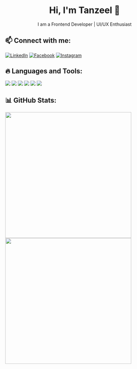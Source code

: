 <h1 align="center">Hi, I'm Tanzeel 👋</h1>  
<p align="center">I am a Frontend Developer | UI/UX Enthusiast</p>  

## 📫 Connect with me:
[![LinkedIn](https://img.shields.io/badge/-LinkedIn-blue?style=for-the-badge&logo=linkedin)](https://www.linkedin.com/in/tanzeelhameedi23/)
[![Facebook](https://img.shields.io/badge/-Facebook-blue?style=for-the-badge&logo=facebook)](https://www.facebook.com/tanzeelhameedi663/)
[![Instagram](https://img.shields.io/badge/-Instagram-purple?style=for-the-badge&logo=instagram)](https://www.instagram.com/itz_tanzeel_hameedi_mallick/)

## 🔥 Languages and Tools:
<p align="left">
<img src="https://img.shields.io/badge/-HTML5-orange?style=for-the-badge&logo=html5&logoColor=white"/>
<img src="https://img.shields.io/badge/-CSS3-blue?style=for-the-badge&logo=css3&logoColor=white"/>
<img src="https://img.shields.io/badge/-JavaScript-yellow?style=for-the-badge&logo=javascript&logoColor=white"/>
<img src="https://img.shields.io/badge/-React-blue?style=for-the-badge&logo=react&logoColor=white"/>
<img src="https://img.shields.io/badge/-Next.js-black?style=for-the-badge&logo=next.js&logoColor=white"/>
<img src="https://img.shields.io/badge/-TailwindCSS-teal?style=for-the-badge&logo=tailwind-css&logoColor=white"/>
</p>

## 📊 GitHub Stats:
<p align="left">
<img src="https://github-readme-stats.vercel.app/api?username=GitHub username&show_icons=true&theme=radical" width="400px"/>
<img src="https://github-readme-stats.vercel.app/api/top-langs/?username=GitHub username&layout=compact&theme=radical" width="400px"/>
</p>
